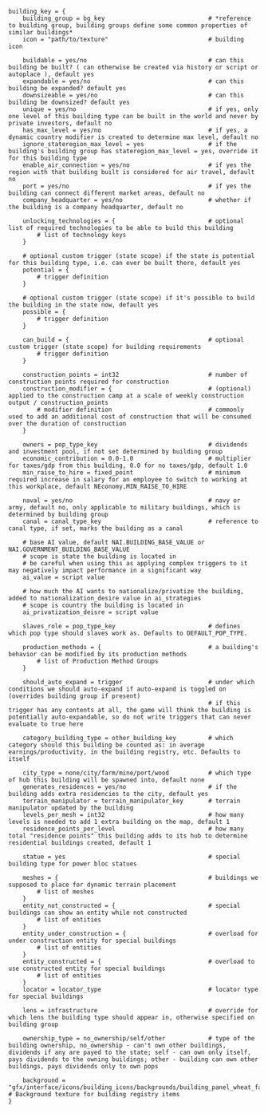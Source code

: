     building_key = {
        building_group = bg_key								# *reference to building group, building groups define some common properties of similar buildings*
        icon = "path/to/texture"							# building icon
    
        buildable = yes/no									# can this building be built? ( can otherwise be created via history or script or autoplace ), default yes
        expandable = yes/no									# can this building be expanded? default yes
        downsizeable = yes/no								# can this building be downsized? default yes
        unique = yes/no										# if yes, only one level of this building type can be built in the world and never by private investors, default no
        has_max_level = yes/no								# if yes, a dynamic country modifier is created to determine max level, default no
        ignore_stateregion_max_level = yes                  # if the building's building group has stateregion_max_level = yes, override it for this building type
        enable_air_connection = yes/no						# if yes the region with that building built is considered for air travel, default no
        port = yes/no 										# if yes the building can connect different market areas, default no
        company_headquarter = yes/no                        # whether if the building is a company headquarter, default no
    
        unlocking_technologies = {							# optional list of required technologies to be able to build this building
            # list of technology keys
        }
    
        # optional custom trigger (state scope) if the state is potential for this building type, i.e. can ever be built there, default yes
        potential = {
            # trigger definition
        }
    
    	# optional custom trigger (state scope) if it's possible to build the building in the state now, default yes
        possible = {
            # trigger definition
        }

        can_build = {										# optional custom trigger (state scope) for building requirements
            # trigger definition
        }
    
        construction_points = int32							# number of construction points required for construction
        construction_modifier = {							# (optional) applied to the construction camp at a scale of weekly construction output / construction_points
            # modifier definition							# commonly used to add an additional cost of construction that will be consumed over the duration of construction
        }
    
        owners = pop_type_key								# dividends and investment pool, if not set determined by building group
        economic_contribution = 0.0-1.0						# multiplier for taxes/gdp from this building, 0.0 for no taxes/gdp, default 1.0
        min_raise_to_hire = fixed_point						# minimum required increase in salary for an employee to switch to working at this workplace, default NEconomy.MIN_RAISE_TO_HIRE
    
        naval = yes/no										# navy or army, default no, only applicable to military buildings, which is determined by building group
        canal = canal_type_key								# reference to canal type, if set, marks the building as a canal
    
        # base AI value, default NAI.BUILDING_BASE_VALUE or NAI.GOVERNMENT_BUILDING_BASE_VALUE
        # scope is state the building is located in
        # be careful when using this as applying complex triggers to it may negatively impact performance in a significant way
        ai_value = script value							
        
        # how much the AI wants to nationalize/privatize the building, added to nationalization_desire value in ai_strategies
        # scope is country the building is located in
        ai_privatization_deisre = script value				
    
        slaves_role = pop_type_key                          # defines which pop type should slaves work as. Defaults to DEFAULT_POP_TYPE.
    
        production_methods = {								# a building's behavior can be modified by its production methods
            # list of Production Method Groups
        }
        
        should_auto_expand = trigger						# under which conditions we should auto-expand if auto-expand is toggled on (overrides building group if present)
                                                            # if this trigger has any contents at all, the game will think the building is potentially auto-expandable, so do not write triggers that can never evaluate to true here
    
        category_building_type = other_building_key         # which category should this building be counted as: in average earnings/productivity, in the building registry, etc. Defaults to itself

        city_type = none/city/farm/mine/port/wood			# which type of hub this building will be spawned into, default none
        generates_residences = yes/no						# if the building adds extra residencies to the city, default yes
        terrain_manipulator = terrain_manipulator_key		# terrain manipulator updated by the building
        levels_per_mesh = int32								# how many levels is needed to add 1 extra building on the map, default 1
        residence_points_per_level							# how many total "residence points" this building adds to its hub to determine residential buildings created, default 1
        
        statue = yes										# special building type for power bloc statues
        
        meshes = {											# buildings we supposed to place for dynamic terrain placement
            # list of meshes
        }
        entity_not_constructed = {							# special buildings can show an entity while not constructed
            # list of entities
        }
        entity_under_construction = {						# overload for under construction entity for special buildings
            # list of entities
        }
        entity_constructed = {								# overload to use constructed entity for special buildings
            # list of entities
        }
        locator = locator_type								# locator type for special buildings
        
        lens = infrastructure								# override for which lens the building type should appear in, otherwise specified on building group
        
        ownership_type = no_ownership/self/other			# type of the building ownership, no_ownership - can't own other buildings, dividends if any are payed to the state; self - can own only itself, pays dividends to the owning buildings; other - building can own other buildings, pays dividends only to own pops
        
        background = "gfx/interface/icons/building_icons/backgrounds/building_panel_wheat_farms_bg.dds" # Background texture for building registry items
    }

